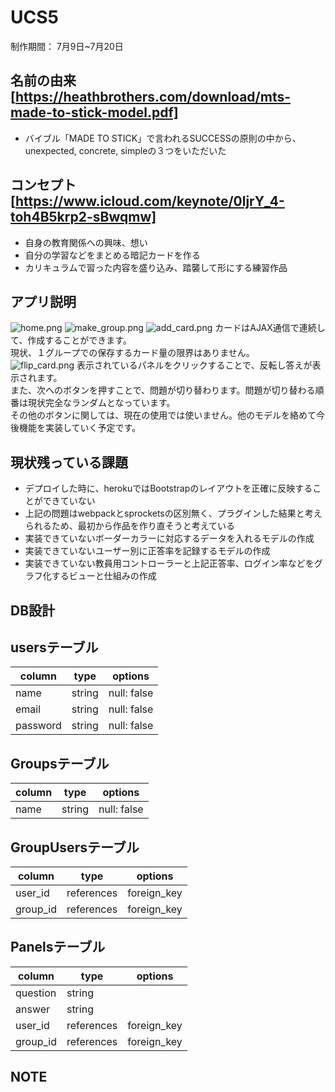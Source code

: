 # UCS5
制作期間： 7月9日~7月20日 
<!-- (未完成)  
URL: https://ucsk.herokuapp.com  
アカウント  
- email:  user_001@gmail.com  
- pass:   user_001  
＊ 本番環境ではBootstrapが何故か有効になっていないため、現状レイアウトが崩れています。  
＊ 問題点への改善は現状保留し、個人作成アプリ2号が終わると思われる8/20頃より再調整に入る予定 -->

## 名前の由来[https://heathbrothers.com/download/mts-made-to-stick-model.pdf]
- バイブル「MADE TO STICK」で言われるSUCCESSの原則の中から、unexpected, concrete, simpleの３つをいただいた

## コンセプト[https://www.icloud.com/keynote/0ljrY_4-toh4B5krp2-sBwqmw]
- 自身の教育関係への興味、想い
- 自分の学習などをまとめる暗記カードを作る
- カリキュラムで習った内容を盛り込み、踏襲して形にする練習作品

## アプリ説明
![home.png](https://user-images.githubusercontent.com/61781906/90238986-cf56fd00-de61-11ea-84ee-e1a4459a5e7e.png"ログイン後、トップに簡易説明がございます。新規学習グループを作成を選択することで学習グループが作成されます。") 
![make_group.png](https://user-images.githubusercontent.com/61781906/90239515-99664880-de62-11ea-8b1a-e7053914ba38.png)
![add_card.png](https://user-images.githubusercontent.com/61781906/90239557-aedb7280-de62-11ea-9ae2-61945b3eaf31.png"トップのサイドバーに学習グループが表示され、「カードを追加する」を選択することで「問題」と「回答」がセットになった暗記カードを作成することができます。") 
カードはAJAX通信で連続して、作成することができます。  
現状、１グループでの保存するカード量の限界はありません。  
![flip_card.png](https://user-images.githubusercontent.com/61781906/90239621-cb77aa80-de62-11ea-8d06-33aace88f2fc.png"カードを保存後、トップに戻り、学習グループを選択することで、暗記カードを表示させることができます。")
表示されているパネルをクリックすることで、反転し答えが表示されます。  
また、次へのボタンを押すことで、問題が切り替わります。問題が切り替わる順番は現状完全なランダムとなっています。  
その他のボタンに関しては、現在の使用では使いません。他のモデルを絡めて今後機能を実装していく予定です。  

## 現状残っている課題
- デプロイした時に、herokuではBootstrapのレイアウトを正確に反映することができていない
- 上記の問題はwebpackとsprocketsの区別無く、プラグインした結果と考えられるため、最初から作品を作り直そうと考えている
- 実装できていないボーダーカラーに対応するデータを入れるモデルの作成
- 実装できていないユーザー別に正答率を記録するモデルの作成
- 実装できていない教員用コントローラーと上記正答率、ログイン率などをグラフ化するビューと仕組みの作成

## DB設計
## usersテーブル
|column    |type      |options    |
|----------|----------|-----------|
|name      |string    |null: false|
|email     |string    |null: false|
|password  |string    |null: false|

## Groupsテーブル
|column    |type      |options    |
|----------|----------|-----------|
|name      |string    |null: false|

## GroupUsersテーブル
|column    |type      |options    |
|----------|----------|-----------|
|user_id   |references|foreign_key|
|group_id  |references|foreign_key|

## Panelsテーブル
|column    |type      |options    |
|----------|----------|-----------|
|question  |string    |           |
|answer    |string    |           |
|user_id   |references|foreign_key|
|group_id  |references|foreign_key|

## NOTE